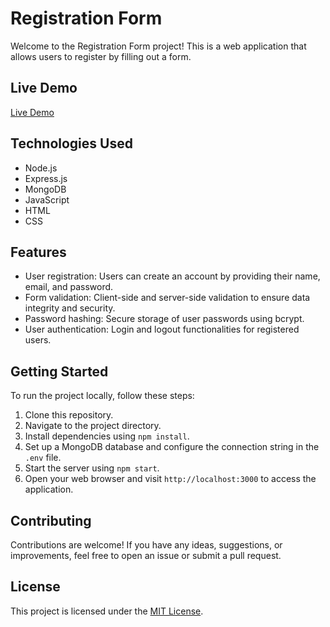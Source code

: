 # Registration Form

Welcome to the Registration Form project! This is a web application that allows users to register by filling out a form.

## Live Demo

[Live Demo](https://bharat-internship-projects.onrender.com) 

## Technologies Used

- Node.js
- Express.js
- MongoDB
- JavaScript
- HTML
- CSS

## Features

- User registration: Users can create an account by providing their name, email, and password.
- Form validation: Client-side and server-side validation to ensure data integrity and security.
- Password hashing: Secure storage of user passwords using bcrypt.
- User authentication: Login and logout functionalities for registered users.

## Getting Started

To run the project locally, follow these steps:

1. Clone this repository.
2. Navigate to the project directory.
3. Install dependencies using `npm install`.
4. Set up a MongoDB database and configure the connection string in the `.env` file.
5. Start the server using `npm start`.
6. Open your web browser and visit `http://localhost:3000` to access the application.

## Contributing

Contributions are welcome! If you have any ideas, suggestions, or improvements, feel free to open an issue or submit a pull request.

## License

This project is licensed under the [MIT License](LICENSE).
